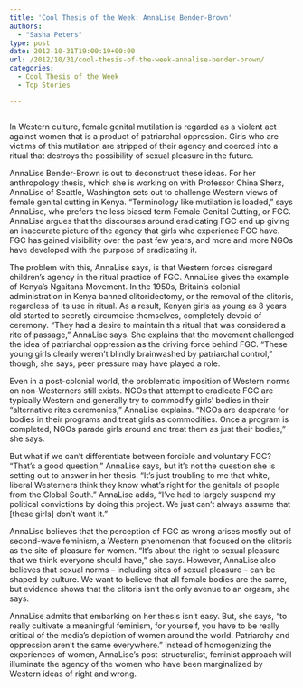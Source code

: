 ```yaml
---
title: 'Cool Thesis of the Week: AnnaLise Bender-Brown'
authors: 
  - "Sasha Peters"
type: post
date: 2012-10-31T19:00:19+00:00
url: /2012/10/31/cool-thesis-of-the-week-annalise-bender-brown/
categories:
  - Cool Thesis of the Week
  - Top Stories

---
```

<a href="http://www.reedquest.org/2012/10/cool-thesis-of-the-week-annalise-bender-brown/coolthesis_web/" rel="attachment wp-att-1772"><img class="alignnone size-full wp-image-1772" title="AnnaLise Bender-Brown" src="https://i2.wp.com/www.reedquest.org/wp-content/uploads/2012/11/coolthesis_web.jpg?resize=770%2C430" alt="" data-recalc-dims="1" /></a>

In Western culture, female genital mutilation is regarded as a violent act against women that is a product of patriarchal oppression. Girls who are victims of this mutilation are stripped of their agency and coerced into a ritual that destroys the possibility of sexual pleasure in the future.

AnnaLise Bender-Brown is out to deconstruct these ideas. For her anthropology thesis, which she is working on with Professor China Sherz, AnnaLise of Seattle, Washington sets out to challenge Western views of female genital cutting in Kenya. &#8220;Terminology like mutilation is loaded,&#8221; says AnnaLise, who prefers the less biased term Female Genital Cutting, or FGC. AnnaLise argues that the discourses around eradicating FGC end up giving an inaccurate picture of the agency that girls who experience FGC have. FGC has gained visibility over the past few years, and more and more NGOs have developed with the purpose of eradicating it.

The problem with this, AnnaLise says, is that Western forces disregard children&#8217;s agency in the ritual practice of FGC. AnnaLise gives the example of Kenya&#8217;s Ngaitana Movement. In the 1950s, Britain&#8217;s colonial administration in Kenya banned clitoridectomy, or the removal of the clitoris, regardless of its use in ritual. As a result, Kenyan girls as young as 8 years old started to secretly circumcise themselves, completely devoid of ceremony. &#8220;They had a desire to maintain this ritual that was considered a rite of passage,&#8221; AnnaLise says. She explains that the movement challenged the idea of patriarchal oppression as the driving force behind FGC. &#8220;These young girls clearly weren&#8217;t blindly brainwashed by patriarchal control,&#8221; though, she says, peer pressure may have played a role.

Even in a post-colonial world, the problematic imposition of Western norms on non-Westerners still exists. NGOs that attempt to eradicate FGC are typically Western and generally try to commodify girls&#8217; bodies in their &#8220;alternative rites ceremonies,&#8221; AnnaLise explains. &#8220;NGOs are desperate for bodies in their programs and treat girls as commodities. Once a program is completed, NGOs parade girls around and treat them as just their bodies,&#8221; she says.

But what if we can&#8217;t differentiate between forcible and voluntary FGC? &#8220;That&#8217;s a good question,&#8221; AnnaLise says, but it&#8217;s not the question she is setting out to answer in her thesis. &#8220;It&#8217;s just troubling to me that white, liberal Westerners think they know what&#8217;s right for the genitals of people from the Global South.&#8221; AnnaLise adds, &#8220;I&#8217;ve had to largely suspend my political convictions by doing this project. We just can&#8217;t always assume that [these girls] don&#8217;t want it.&#8221;

AnnaLise believes that the perception of FGC as wrong arises mostly out of second-wave feminism, a Western phenomenon that focused on the clitoris as the site of pleasure for women. &#8220;It&#8217;s about the right to sexual pleasure that we think everyone should have,&#8221; she says. However, AnnaLise also believes that sexual norms – including sites of sexual pleasure – can be shaped by culture. We want to believe that all female bodies are the same, but evidence shows that the clitoris isn&#8217;t the only avenue to an orgasm, she says.

AnnaLise admits that embarking on her thesis isn&#8217;t easy. But, she says, &#8220;to really cultivate a meaningful feminism, for yourself, you have to be really critical of the media&#8217;s depiction of women around the world. Patriarchy and oppression aren&#8217;t the same everywhere.&#8221; Instead of homogenizing the experiences of women, AnnaLise&#8217;s post-structuralist, feminist approach will illuminate the agency of the women who have been marginalized by Western ideas of right and wrong.